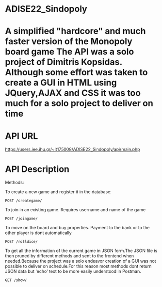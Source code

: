 ADISE22_Sindopoly
=================
A simplified "hardcore" and much faster version of the Monopoly board game
The API was a solo project of Dimitris Kopsidas.
Although some effort was taken to create a GUI in HTML using JQuery,AJAX and CSS it was too much for a solo project to deliver on time
=================

API URL
=================
https://users.iee.ihu.gr/~it175008/ADISE22_Sindopoly/api/main.php


API Description
=================
Methods:

To create a new game and register it in the database:

```
POST /creategame/
```

To join in an existing game. Requires username and name of the game

```
POST /joingame/
```

To move on the board and buy properties. Payment to the bank or to the other player is dont automatically
```
POST /rolldice/
```

To get all the information of the current game in JSON form.The JSON file is then pruned by different methods and sent to the frontend when needed.Because the project was a solo endeavor creation of a GUI was not possible to deliver on schedule.For this reason most methods dont return JSON data but 'echo' text to be more easily understood in Postman.
```
GET /show/
```
